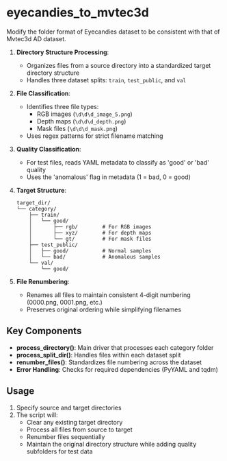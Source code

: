 # eyecandies_to_mvtec3d
Modify the folder format of Eyecandies dataset to be consistent with that of Mvtec3d AD dataset.

1. **Directory Structure Processing**:
   - Organizes files from a source directory into a standardized target directory structure
   - Handles three dataset splits: `train`, `test_public`, and `val`

2. **File Classification**:
   - Identifies three file types:
     - RGB images (`\d\d\d_image_5.png`)
     - Depth maps (`\d\d\d_depth.png`)
     - Mask files (`\d\d\d_mask.png`)
   - Uses regex patterns for strict filename matching

3. **Quality Classification**:
   - For test files, reads YAML metadata to classify as 'good' or 'bad' quality
   - Uses the 'anomalous' flag in metadata (1 = bad, 0 = good)

4. **Target Structure**:
   ```
   target_dir/
   └── category/
       ├── train/
       │   └── good/
       │       ├── rgb/        # For RGB images
       │       ├── xyz/        # For depth maps
       │       └── gt/         # For mask files
       ├── test_public/
       │   ├── good/           # Normal samples
       │   └── bad/            # Anomalous samples
       └── val/
           └── good/
   ```

5. **File Renumbering**:
   - Renames all files to maintain consistent 4-digit numbering (0000.png, 0001.png, etc.)
   - Preserves original ordering while simplifying filenames

## Key Components

- **process_directory()**: Main driver that processes each category folder
- **process_split_dir()**: Handles files within each dataset split
- **renumber_files()**: Standardizes file numbering across the dataset
- **Error Handling**: Checks for required dependencies (PyYAML and tqdm)

## Usage

1. Specify source and target directories
2. The script will:
   - Clear any existing target directory
   - Process all files from source to target
   - Renumber files sequentially
   - Maintain the original directory structure while adding quality subfolders for test data
